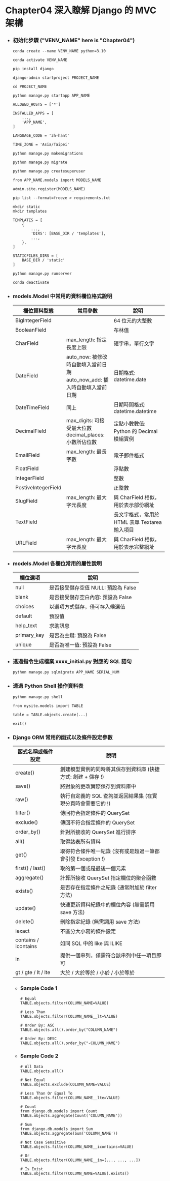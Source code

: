 Chapter04 深入瞭解 Django 的 MVC 架構
=====
* ### 初始化步驟 ("VENV_NAME" here is "Chapter04")
    ```
    conda create --name VENV_NAME python=3.10

    conda activate VENV_NAME

    pip install django

    django-admin startproject PROJECT_NAME

    cd PROJECT_NAME

    python manage.py startapp APP_NAME
    ```
    ```
    ALLOWED_HOSTS = ['*']

    INSTALLED_APPS = [
        ...,
        'APP_NAME',
    ]

    LANGUAGE_CODE = 'zh-hant'

    TIME_ZONE = 'Asia/Taipei'
    ```
    ```
    python manage.py makemigrations

    python manage.py migrate

    python manage.py createsuperuser
    ```
    ```
    from APP_NAME.models import MODELS_NAME

    admin.site.register(MODELS_NAME)
    ```
    ```
    pip list --format=freeze > requirements.txt
    ```
    ```
    mkdir static
    mkdir templates
    ```
    ```
    TEMPLATES = [
        {
            ...,
            'DIRS': [BASE_DIR / 'templates'],
            ...,
        },
    ]

    STATICFILES_DIRS = [
        BASE_DIR / 'static'
    ]
    ```
    ```
    python manage.py runserver
    ```
    ```
    conda deactivate
    ```
* ### models.Model 中常用的資料欄位格式說明
    | 欄位資料型態 | 常用參數 | 說明 |
    | - | - | - |
    | BigIntegerField |  | 64 位元的大整數 |
    | BooleanField |  | 布林值 |
    | CharField | max_length: 指定長度上限 | 短字串，單行文字 |
    | DateField | auto_now: 被修改時自動填入當前日期<br/>auto_now_add: 插入時自動填入當前日期 | 日期格式: datetime.date |
    | DateTimeField | 同上 | 日期時間格式: datetime.datetime |
    | DecimalField | max_digits: 可接受最大位數<br/>decimal_places: 小數所佔位數 | 定點小數數值: Python 的 Decimal 模組實例 |
    | EmailField | max_length: 最長字數 | 電子郵件格式 |
    | FloatField |  | 浮點數 |
    | IntegerField |  | 整數 |
    | PostiveIntegerField |  | 正整數 |
    | SlugField | max_length: 最大字元長度 | 與 CharField 相似，用於表示部份網址 |
    | TextField |  | 長文字格式，常用於 HTML 表單 Textarea 輸入項目 |
    | URLField | max_length: 最大字元長度 | 與 CharField 相似，用於表示完整網址 |
* ### models.Model 各欄位常用的屬性說明
    | 欄位選項 | 說明 |
    | - | - |
    | null | 是否接受儲存空值 NULL: 預設為 False |
    | blank | 是否接受儲存空白內容: 預設為 False |
    | choices | 以選項方式儲存，僅可存入候選值 |
    | default | 預設值 |
    | help_text | 求助訊息 |
    | primary_key | 是否為主鍵: 預設為 False |
    | unique | 是否為唯一值: 預設為 False |
* ### 透過指令生成檔案 xxxx_initial.py 對應的 SQL 語句
    ```
    python manage.py sqlmigrate APP_NAME SERIAL_NUM
    ```
* ### 透過 Python Shell 操作資料表
    ```
    python manage.py shell

    from mysite.models import TABLE

    table = TABLE.objects.create(...)

    exit()
    ```
* ### Django ORM 常用的函式以及條件設定參數
    | 函式名稱或條件設定 | 說明 |
    | - | - |
    | create() | 創建模型實例的同時將其保存到資料庫 (快捷方式: 創建 + 儲存 !) |
    | save() | 將對象的更改實際保存到資料庫中 |
    | raw() | 執行自定義的 SQL 查詢並返回結果集 (在實現分頁時會需要它的 !) |
    | filter() | 傳回符合指定條件的 QuerySet |
    | exclude() | 傳回不符合指定條件的 QuerySet |
    | order_by() | 針對所接收的 QuerySet 進行排序 |
    | all() | 取得該表所有資料 |
    | get() | 取得符合條件唯一紀錄 (沒有或是超過一筆都會引發 Exception !) |
    | first() / last() | 取的第一個或是最後一個元素 |
    | aggregate() | 計算所接收 QuerySet 指定欄位的聚合函數 |
    | exists() | 是否存在指定條件之紀錄 (通常附加於 filter 方法) |
    | update() | 快速更新資料紀錄中的欄位內容 (無需調用 save 方法) |
    | delete() | 刪除指定紀錄 (無需調用 save 方法) |
    | iexact | 不區分大小寫的條件設定 |
    | contains / icontains | 如同 SQL 中的 like 與 ILIKE |
    | in | 提供一個串列，僅需符合該串列中任一項目即可 |
    | gt / gte / lt / lte | 大於 / 大於等於 / 小於 / 小於等於 |
    * ### Sample Code 1
        ```
        # Equal
        TABLE.objects.filter(COLUMN_NAME=VALUE)

        # Less Than
        TABLE.objects.filter(COLUMN_NAME__lt=VALUE)

        # Order By: ASC
        TABLE.objects.all().order_by("COLUMN_NAME")

        # Order By: DESC
        TABLE.objects.all().order_by("-COLUMN_NAME")
        ```
    * ### Sample Code 2
        ```
        # All Data
        TABLE.objects.all()

        # Not Equal
        TABLE.objects.exclude(COLUMN_NAME=VALUE)

        # Less Than Or Equal To
        TABLE.objects.filter(COLUMN_NAME__lte=VALUE)

        # Count
        from django.db.models import Count
        TABLE.objects.aggregate(Count('COLUMN_NAME'))

        # Sum
        from django.db.models import Sum
        TABLE.objects.aggregate(Sum('COLUMN_NAME'))

        # Not Case Sensitive
        TABLE.objects.filter(COLUMN_NAME__icontains=VALUE)

        # Or
        TABLE.objects.filter(COLUMN_NAME__in=[..., ..., ...])

        # Is Exist
        TABLE.objects.filter(COLUMN_NAME=VALUE).exists()
        ```
<br />
